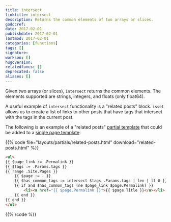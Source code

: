 ```yaml
---
title: intersect
linktitle: intersect
description: Returns the common elements of two arrays or slices.
godocref:
date: 2017-02-01
publishdate: 2017-02-01
lastmod: 2017-02-01
categories: [functions]
tags: []
signature:
workson: []
hugoversion:
relatedfuncs: []
deprecated: false
aliases: []
---
```


Given two arrays (or slices), `intersect` returns the common elements. The elements supported are strings, integers, and floats (only float64).

A useful example of `intersect` functionality is a "related posts" block. `isset` allows us to create a list of links to other posts that have tags that intersect with the tags in the current post.

The following is an example of a "related posts" [partial template][partials] that could be added to a [single page template][single]:

{{% code file="layouts/partials/related-posts.html" download="related-posts.html" %}}
```html
<ul>
{{ $page_link := .Permalink }}
{{ $tags := .Params.tags }}
{{ range .Site.Pages }}
    {{ $page := . }}
    {{ $has_common_tags := intersect $tags .Params.tags | len | lt 0 }}
    {{ if and $has_common_tags (ne $page_link $page.Permalink) }}
        <li><a href="{{ $page.Permalink }}">{{ $page.Title }}</a></li>
    {{ end }}
{{ end }}
</ul>
```
{{% /code %}}

[partials]: /templates/partials/
[single]: /templates/single-page-template/